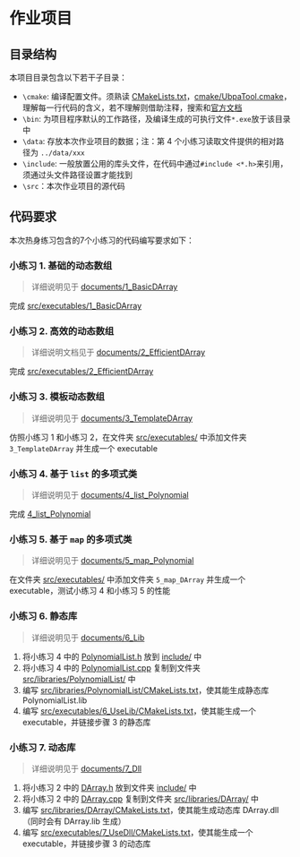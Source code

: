 # 作业项目

## 目录结构

本项目目录包含以下若干子目录：
- `\cmake`: 编译配置文件。须熟读 [CMakeLists.txt](CMakeLists.txt/)，[cmake/UbpaTool.cmake](cmake/UbpaTool.cmake)，理解每一行代码的含义，若不理解则借助注释，搜索和[官方文档](https://cmake.org/documentation/) 
- `\bin`: 为项目程序默认的工作路径，及编译生成的可执行文件`*.exe`放于该目录中
- `\data`: 存放本次作业项目的数据；注：第 4 个小练习读取文件提供的相对路径为 `../data/xxx` 
- `\include`: 一般放置公用的库头文件，在代码中通过`#include <*.h>`来引用，须通过头文件路径设置才能找到
- `\src`：本次作业项目的源代码

## 代码要求

本次热身练习包含的7个小练习的代码编写要求如下：


### 小练习 1. 基础的动态数组

> 详细说明见于 [documents/1_BasicDArray](../documents/1_BasicDArray) 

完成 [src/executables/1_BasicDArray](src/executables/1_BasicDArray) 

### 小练习 2. 高效的动态数组

> 详细说明文档见于 [documents/2_EfficientDArray](../documents/2_EfficientDArray) 

完成 [src/executables/2_EfficientDArray](src/executables/2_EfficientDArray) 

### 小练习 3. 模板动态数组

> 详细说明见于 [documents/3_TemplateDArray](../documents/3_TemplateDArray) 

仿照小练习 1 和小练习 2，在文件夹 [src/executables/](src/executables) 中添加文件夹 `3_TemplateDArray` 并生成一个 executable

### 小练习 4. 基于 `list` 的多项式类

> 详细说明见于 [documents/4_list_Polynomial](../documents/4_list_Polynomial) 

完成 [4_list_Polynomial](src/executables/4_list_Polynomial) 

###  小练习 5. 基于 `map` 的多项式类

> 详细说明见于 [documents/5_map_Polynomial](../documents/5_map_Polynomial) 

在文件夹 [src/executables/](src/executables) 中添加文件夹 `5_map_DArray` 并生成一个 executable，测试小练习 4 和小练习 5 的性能

### 小练习 6. 静态库

> 详细说明见于 [documents/6_Lib](../documents/6_Lib) 

1. 将小练习 4 中的 [PolynomialList.h](src/executables/4_list_Polynomial/PolynomialList.h) 放到 [include/](include/) 中
2. 将小练习 4 中的 [PolynomialList.cpp](src/executables/4_list_Polynomial/PolynomialList.cpp) 复制到文件夹 [src/libraries/PolynomialList/](src/libraries/PolynomialList/) 中
3. 编写 [src/libraries/PolynomialList/CMakeLists.txt](src/libraries/PolynomialList/CMakeLists.txt)，使其能生成静态库 PolynomialList.lib
4. 编写 [src/executables/6_UseLib/CMakeLists.txt](src/executables/6_UseLib/CMakeLists.txt)，使其能生成一个 executable，并链接步骤 3 的静态库

### 小练习 7. 动态库

> 详细说明见于 [documents/7_Dll](../documents/7_Dll) 

1. 将小练习 2 中的 [DArray.h](src/executables/2_EfficientDArray/DArray.h) 放到文件夹 [include/](include/) 中
2. 将小练习 2 中的 [DArray.cpp](src/executables/2_EfficientDArray/DArray.cpp) 复制到文件夹 [src/libraries/DArray/](src/libraries/DArray/) 中
3. 编写 [src/libraries/DArray/CMakeLists.txt](src/libraries/PolynomialList/CMakeLists.txt)，使其能生成动态库 DArray.dll（同时会有 DArray.lib 生成）
4. 编写 [src/executables/7_UseDll/CMakeLists.txt](src/executables/6_UseLib/CMakeLists.txt)，使其能生成一个 executable，并链接步骤 3 的动态库

